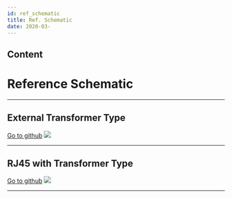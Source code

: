 ```yaml
---
id: ref_schematic
title: Ref. Schematic
date: 2020-03-
---
```



## Content

# Reference Schematic

-----

## External Transformer Type

[Go to
github](https://github.com/Wiznet/Hardware-Files-of-WIZnet/tree/master/02_iEthernet/W5100S/Reference%20Schematic)
![](/products/w5100s/ref_sch/w5100s_ref_schematic_v110_use_trans.jpg)

-----

## RJ45 with Transformer Type

[Go to
github](https://github.com/Wiznet/Hardware-Files-of-WIZnet/tree/master/02_iEthernet/W5100S/Reference%20Schematic)
![](/products/w5100s/ref_sch/w5100s_ref_schematic_v110_use_mag.jpg)

-----
